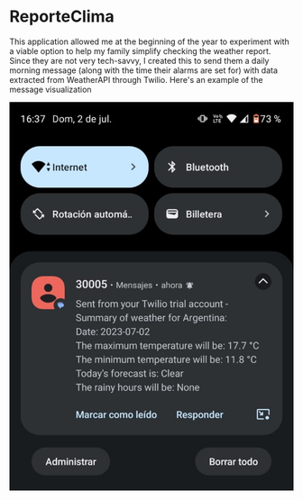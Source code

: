 # ReporteClima
This application allowed me at the beginning of the year to experiment with a viable option to help my family simplify checking the weather report. Since they are not very tech-savvy, I created this to send them a daily morning message (along with the time their alarms are set for) with data extracted from WeatherAPI through Twilio.
Here's an example of the message visualization


![alt text](https://github.com/Chrov/ReporteClima/blob/main/WhatsApp%20Image%202024-04-17%20at%2018.55.36.jpeg "Example")

